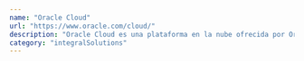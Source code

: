 ```yaml
---
name: "Oracle Cloud"
url: "https://www.oracle.com/cloud/"
description: "Oracle Cloud es una plataforma en la nube ofrecida por Oracle Corporation que ofrece una amplia gama de servicios de infraestructura, plataforma y aplicaciones."
category: "integralSolutions"
---
```

